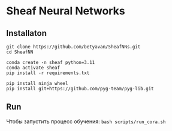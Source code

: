 # Sheaf Neural Networks

## Installaton

```
git clone https://github.com/betyavan/SheafNNs.git
cd SheafNN

conda create -n sheaf python=3.11
conda activate sheaf
pip install -r requirements.txt

pip install ninja wheel
pip install git+https://github.com/pyg-team/pyg-lib.git
```

## Run
Чтобы запустить процесс обучения: `bash scripts/run_cora.sh`